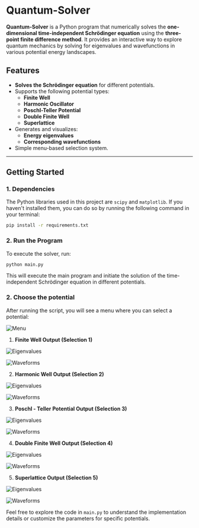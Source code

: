 # Quantum-Solver

**Quantum-Solver** is a Python program that numerically solves the **one-dimensional time-independent Schrödinger equation** using the **three-point finite difference method**. It provides an interactive way to explore quantum mechanics by solving for eigenvalues and wavefunctions in various potential energy landscapes.

## Features

- **Solves the Schrödinger equation** for different potentials.
- Supports the following potential types:
  - **Finite Well**
  - **Harmonic Oscillator**
  - **Poschl-Teller Potential**
  - **Double Finite Well**
  - **Superlattice**
- Generates and visualizes:
  - **Energy eigenvalues**
  - **Corresponding wavefunctions**
- Simple menu-based selection system.

---

## Getting Started

### 1. Dependencies

The Python libraries used in this project are `scipy` and `matplotlib`. If you haven't installed them, you can do so by running the following command in your terminal:

```bash
pip install -r requirements.txt
```

### 2. Run the Program
To execute the solver, run:

```bash
python main.py
```

This will execute the main program and initiate the solution of the time-independent Schrödinger equation in different potentials.

### 2. **Choose the potential**
After running the script, you will see a menu where you can select a potential:

![Menu](screenshots/menu.png)

1. **Finite Well Output (Selection 1)**
   
![Eigenvalues](screenshots/finite.png)

![Waveforms](screenshots/finite2.png)

2. **Harmonic Well Output (Selection 2)**
   
![Eigenvalues](screenshots/harmonic.png)

![Waveforms](screenshots/harmonic2.png)

3. **Poschl - Teller Potential Output (Selection 3)**
   
![Eigenvalues](screenshots/poschl.png)

![Waveforms](screenshots/poschl2.png)

4. **Double Finite Well Output (Selection 4)**
   
![Eigenvalues](screenshots/double.png)

![Waveforms](screenshots/double2.png)

5. **Superlattice Output (Selection 5)**
   
![Eigenvalues](screenshots/superlattice.png)

![Waveforms](screenshots/superlattice2.png)

Feel free to explore the code in `main.py` to understand the implementation details or customize the parameters for specific potentials.